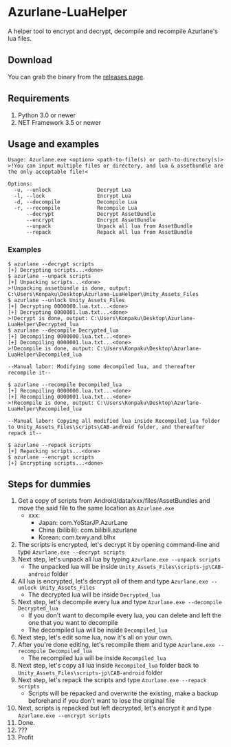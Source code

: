 # Azurlane-LuaHelper
A helper tool to encrypt and decrypt, decompile and recompile Azurlane's lua files.

## Download
You can grab the binary from the [releases page](https://github.com/k0np4ku/Azurlane-LuaHelper/releases).

## Requirements
1. Python 3.0 or newer
2. NET Framework 3.5 or newer

## Usage and examples
```
Usage: Azurlane.exe <option> <path-to-file(s) or path-to-directory(s)>
>!You can input multiple files or directory, and lua & assetbundle are the only acceptable file!<

Options:
  -u, --unlock               Decrypt Lua
  -l, --lock                 Encrypt Lua
  -d, --decompile            Decompile Lua
  -r, --recompile            Recompile Lua
      --decrypt              Decrypt AssetBundle
      --encrypt              Encrypt AssetBundle
      --unpack               Unpack all lua from AssetBundle
      --repack               Repack all lua from AssetBundle
```

### Examples
```
$ azurlane --decrypt scripts
[+] Decrypting scripts...<done>
$ azurlane --unpack scripts
[+] Unpacking scripts...<done>
>!Unpacking assetbundle is done, output: C:\Users\Konpaku\Desktop\Azurlane-LuaHelper\Unity_Assets_Files
$ azurlane --unlock Unity_Assets_Files
[+] Decrypting 0000000.lua.txt...<done>
[+] Decrypting 0000001.lua.txt...<done>
>!Decrypt is done, output: C:\Users\Konpaku\Desktop\Azurlane-LuaHelper\Decrypted_lua
$ azurlane --decompile Decrypted_lua
[+] Decompiling 0000000.lua.txt...<done>
[+] Decompiling 0000001.lua.txt...<done>
>!Decompile is done, output: C:\Users\Konpaku\Desktop\Azurlane-LuaHelper\Decompiled_lua

--Manual labor: Modifying some decompiled lua, and thereafter recompile it--

$ azurlane --recompile Decompiled_lua
[+] Recompiling 0000000.lua.txt...<done>
[+] Recompiling 0000001.lua.txt...<done>
>!Recompile is done, output: C:\Users\Konpaku\Desktop\Azurlane-LuaHelper\Recompiled_lua

--Manual labor: Copying all modified lua inside Recompiled_lua folder to Unity_Assets_Files\scripts\CAB-android folder, and thereafter repack it--

$ azurlane --repack scripts
[+] Repacking scripts...<done>
$ azurlane --encrypt scripts
[+] Encrypting scripts...<done>
```
## Steps for dummies
1. Get a copy of scripts from Android/data/xxx/files/AssetBundles and move the said file to the same location as `Azurlane.exe`
   - xxx:
      - Japan: com.YoStarJP.AzurLane
      - China (bilibili): com.bilibili.azurlane
      - Korean: com.txwy.and.blhx
2. The scripts is encrypted, let's decrypt it by opening command-line and type `Azurlane.exe --decrypt scripts`
3. Next step, let's unpack all lua by typing `Azurlane.exe --unpack scripts`
   - The unpacked lua will be inside `Unity_Assets_Files\scripts-jp\CAB-android` folder
4. All lua is encrypted, let's decrypt all of them and type `Azurlane.exe --unlock Unity_Assets_Files`
   - The decrypted lua will be inside `Decrypted_lua`
5. Next step, let's decompile every lua and type `Azurlane.exe --decompile Decrypted_lua`
   - If you don't want to decompile every lua, you can delete and left the one that you want to decompile
   - The decompiled lua will be inside `Decompiled_lua`
6. Next step, let's edit some lua, now it's all on your own.
7. After you're done editing, let's recompile them and type `Azurlane.exe --recompile Decompiled_lua`
   - The recompiled lua will be inside `Recompiled_lua`
8. Next step, let's copy all lua inside `Recompiled_lua` folder back to `Unity_Assets_Files\scripts-jp\CAB-android` folder
9. Next step, let's repack the scripts and type `Azurlane.exe --repack scripts`
   - Scripts will be repacked and overwrite the existing, make a backup beforehand if you don't want to lose the original file
10. Next, scripts is repacked but left decrypted, let's encrypt it and type `Azurlane.exe --encrypt scripts`
11. Done.
12. ???
13. Profit
